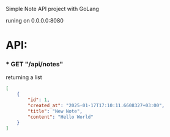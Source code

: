 Simple Note API project with GoLang

runing on 0.0.0.0:8080
# API:
### * GET "/api/notes"
returning a list
````json
[
    {
        "id": 1,
        "created_at": "2025-01-17T17:10:11.6608327+03:00",
        "title": "New Note",
        "content": "Hello World"
    }
]
````

